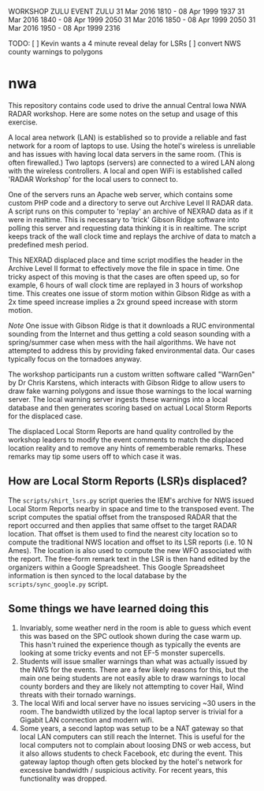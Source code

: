 

 WORKSHOP ZULU       EVENT ZULU
31 Mar 2016 1810 - 08 Apr 1999 1937
31 Mar 2016 1840 - 08 Apr 1999 2050
31 Mar 2016 1850 - 08 Apr 1999 2050
31 Mar 2016 1950 - 08 Apr 1999 2316

TODO:
 [ ] Kevin wants a 4 minute reveal delay for LSRs
 [ ] convert NWS county warnings to polygons

nwa
===

This repository contains code used to drive the annual Central Iowa NWA
RADAR workshop.  Here are some notes on the setup and usage of this
exercise.

A local area network (LAN) is established so to provide a reliable and
fast network for a room of laptops to use.  Using the hotel's wireless
is unreliable and has issues with having local data servers in the same
room.  (This is often firewalled.) Two laptops (servers) are connected to a wired LAN along with the
wireless controllers.  A local and open WiFi is established called
'RADAR Workshop' for the local users to connect to.

One of the servers runs an Apache web server, which contains some custom
PHP code and a directory to serve out Archive Level II RADAR data.  A
script runs on this computer to 'replay' an archive of NEXRAD data as if
it were in realtime.  This is necessary to 'trick' Gibson Ridge software
into polling this server and requesting data thinking it is in realtime.
The script keeps track of the wall clock time and replays the archive
of data to match a predefined mesh period.

This NEXRAD displaced place and time script modifies the header in the Archive
Level II format to effectively move the file in space in time.  One tricky
aspect of this moving is that the cases are often speed up, so for example,
6 hours of wall clock time are replayed in 3 hours of workshop time.  This 
creates one issue of storm motion within Gibson Ridge as with a 2x time speed
increase implies a 2x ground speed increase with storm motion.

*Note* One issue with Gibson Ridge is that it downloads a RUC environmental
sounding from the Internet and thus getting a cold season sounding with a
spring/summer case when mess with the hail algorithms.  We have not attempted
to address this by providing faked environmental data.  Our cases typically
focus on the tornadoes anyway.

The workshop participants run a custom written software called "WarnGen" by
Dr Chris Karstens, which interacts with Gibson Ridge to allow users to draw
fake warning polygons and issue those warnings to the local warning server.  The
local warning server ingests these warnings into a local database and then
generates scoring based on actual Local Storm Reports for the displaced case.

The displaced Local Storm Reports are hand quality controlled by the workshop
leaders to modify the event comments to match the displaced location reality
and to remove any hints of rememberable remarks.  These remarks may tip some
users off to which case it was.

How are Local Storm Reports (LSR)s displaced?
---------------------------------------------

The `scripts/shirt_lsrs.py` script queries the IEM's archive for NWS issued
Local Storm Reports nearby in space and time to the transposed event.  The
script computes the spatial offset from the transposed RADAR that the report
occurred and then applies that same offset to the target RADAR location. That
offset is them used to find the nearest city location so to compute the
traditional NWS location and offset to its LSR reports (i.e. 10 N Ames). The
location is also used to compute the new WFO associated with the report.  The
free-form remark text in the LSR is then hand edited by the organizers within
a Google Spreadsheet.  This Google Spreadsheet information is then synced to
the local database by the `scripts/sync_google.py` script.

Some things we have learned doing this
--------------------------------------

1. Invariably, some weather nerd in the room is able to guess which event this
was based on the SPC outlook shown during the case warm up.  This hasn't ruined
the experience though as typically the events are looking at some tricky events
and not EF-5 monster supercells.
2. Students will issue smaller warnings than what was actually issued by the
NWS for the events.  There are a few likely reasons for this, but the main one
being students are not easily able to draw warnings to local county borders and
they are likely not attempting to cover Hail, Wind threats with their tornado
warnings.
3. The local Wifi and local server have no issues servicing ~30 users in the room.
The bandwidth utilized by the local laptop server is trivial for a Gigabit LAN
connection and modern wifi.
4. Some years, a second laptop was setup to be a NAT gateway so that local LAN
computers can still reach the Internet.  This is useful for the local computers
not to complain about loosing DNS or web access, but it also allows students to
check Facebook, etc during the event.  This gateway laptop though often gets
blocked by the hotel's network for excessive bandwidth / suspicious activity.
For recent years, this functionality was dropped.

